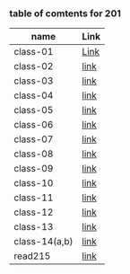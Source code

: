  ### table of comtents for 201

| name | Link |
|-----------|--------|
| class-01| [Link](201/class-01.md)|
| class-02|[link](201/class-02.md)|
|class-03 |[link](201/class-03.md)|
|class-04|[link](201/class-04.md)|
|class-05| [link](201/class-05.md)|
|class-06|[link](201/class-06.md)|
|class-07|[link](201/class-07.md)|
|class-08|[link](201/class-08.md)|
|class-09|[link](201/class-09.md)|
|class-10|[link](201/class-10.md)|
|class-11|[link](201/class-11.md)|
|class-12|[link](201/class-12.md)|
|class-13|[link](201/class-13.md)|
|class-14(a,b)|[link](201/class-14.md)|
|read215|[link](201/read215.md)|
